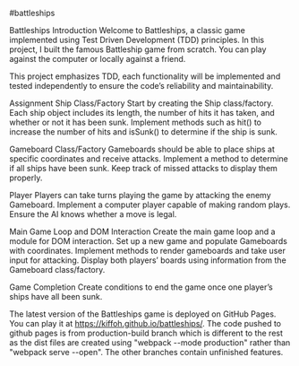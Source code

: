 #battleships

Battleships Introduction Welcome to Battleships, a classic game implemented using Test Driven Development (TDD) principles. In this project, I built the famous Battleship game from scratch. You can play against the computer or locally against a friend.

This project emphasizes TDD, each functionality will be implemented and tested independently to ensure the code’s reliability and maintainability.

Assignment Ship Class/Factory Start by creating the Ship class/factory. Each ship object includes its length, the number of hits it has taken, and whether or not it has been sunk. Implement methods such as hit() to increase the number of hits and isSunk() to determine if the ship is sunk.

Gameboard Class/Factory Gameboards should be able to place ships at specific coordinates and receive attacks. Implement a method to determine if all ships have been sunk. Keep track of missed attacks to display them properly.

Player Players can take turns playing the game by attacking the enemy Gameboard. Implement a computer player capable of making random plays. Ensure the AI knows whether a move is legal.

Main Game Loop and DOM Interaction Create the main game loop and a module for DOM interaction. Set up a new game and populate Gameboards with coordinates. Implement methods to render gameboards and take user input for attacking. Display both players’ boards using information from the Gameboard class/factory.

Game Completion Create conditions to end the game once one player’s ships have all been sunk.

The latest version of the Battleships game is deployed on GitHub Pages. You can play it at https://kiffoh.github.io/battleships/. The code pushed to github pages is from production-build branch which is different to the rest as the dist files are created using "webpack --mode production" rather than "webpack serve --open". The other branches contain unfinished features.
